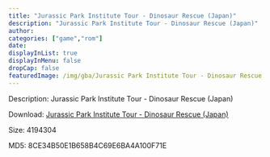 ```yaml
---
title: "Jurassic Park Institute Tour - Dinosaur Rescue (Japan)"
description: "Jurassic Park Institute Tour - Dinosaur Rescue (Japan)"
author: 
categories: ["game","rom"]
date: 
displayInList: true
displayInMenu: false
dropCap: false
featuredImage: /img/gba/Jurassic Park Institute Tour - Dinosaur Rescue [Japan].jpg
---
```


Description: Jurassic Park Institute Tour - Dinosaur Rescue (Japan)

Download: <a style="text-decoration:underline;" href="https://mega.nz/#!fbBWFKwJ!k0_0rwNAsKfbTCOlLxXRfs2QWYKHJynByOpIV6EdXAM" target = "_blank" rel = "nofollow" > Jurassic Park Institute Tour - Dinosaur Rescue (Japan)</a>

Size: 4194304

MD5: 8CE34B50E1B658B4C69E6BA4A100F71E

